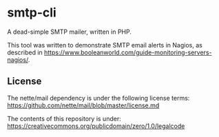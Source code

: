 # smtp-cli

A dead-simple SMTP mailer, written in PHP.

This tool was written to demonstrate SMTP email alerts in Nagios, as described in <https://www.booleanworld.com/guide-monitoring-servers-nagios/>.

## License

The nette/mail dependency is under the following license terms: <https://github.com/nette/mail/blob/master/license.md>

The contents of this repository is under: <https://creativecommons.org/publicdomain/zero/1.0/legalcode>
